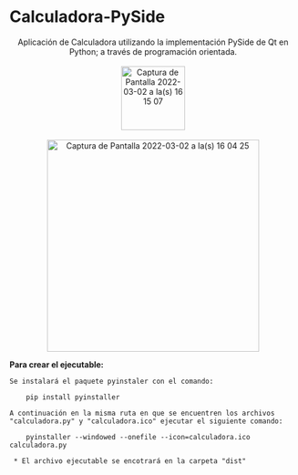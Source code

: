 # Calculadora-PySide

<p align="center">
    Aplicación de Calculadora utilizando la implementación PySide de Qt en Python; a través de programación orientada.
    <br>
    <br>
    <img width="112" alt="Captura de Pantalla 2022-03-02 a la(s) 16 15 07" src="https://user-images.githubusercontent.com/39862006/156458805-ffc9938a-f40f-4365-af03-dae691d212ad.png">
    <br>
    <br>
    <img width="372" alt="Captura de Pantalla 2022-03-02 a la(s) 16 04 25" src="https://user-images.githubusercontent.com/39862006/156458699-9218f34b-1152-47bf-8d85-593740282e00.png">

 
</p>




**Para crear el ejecutable:**
```
Se instalará el paquete pyinstaler con el comando:

    pip install pyinstaller
  
A continuación en la misma ruta en que se encuentren los archivos "calculadora.py" y "calculadora.ico" ejecutar el siguiente comando:

    pyinstaller --windowed --onefile --icon=calculadora.ico calculadora.py

 * El archivo ejecutable se encotrará en la carpeta "dist"
```
